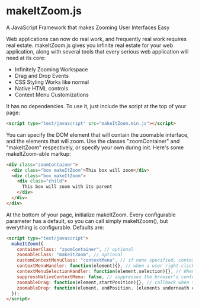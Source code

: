 # makeItZoom.js
A JavaScript Framework that makes Zooming User Interfaces Easy

Web applications can now do real work, and frequently real work requires real estate. makeItZoom.js gives you infinite real estate for your web application, along with several tools that every serious web application will need at its core:

- Infinitely Zooming Workspace
- Drag and Drop Events
- CSS Styling Works like normal
- Native HTML controls
- Context Menu Customizations

It has no dependencies. To use it, just include the script at the top of your page:

```HTML
<script type="text/javascript" src="makeItZoom.min.js"></script>
```

You can specify the DOM element that will contain the zoomable interface, and the elements that will zoom. Use the classes "zoomContainer" and "makeItZoom" respectively, or specify your own during init. Here's some makeItZoom-able markup:

```HTML
<div class="zoomContainer">
  <div class="box makeItZoom">This box will zoom</div>
  <div class="box makeItZoom">
    <div class="child">
      This box will zoom with its parent
    </div>
  </div>
</div>
```

At the bottom of your page, initialize makeItZoom. Every configurable parameter has a default, so you can call simply makeItZoom(), but everything is configurable. Defaults are:

```HTML
<script type="text/javascript">
  makeItZoom({
    containerClass: "zoomContainer", // optional
    zoomableClass: "makeItZoom", // optional
    customContextMenuClass: "contextMenu", // if none specified, context menus are "off"
    contextMenuHandler: function(element){}, // when a user right-clicks or long-taps an item with the contextMenu class, this callback should return a dictionary of context options for that element eg: {"opt1": "Delete", "opt2": "Save", "opt3": "Print"}
    contextMenuSelectionHandler: function(element,selection){}, // When a user selects an option from a context menu
    suppressNativeContextMenu: false, // suppresses the browser's context menu even if no context menu callback is supplied
    zoomableDrag: function(element,startPosition){}, // callback when the user has started dragging a zoomable element to a new position. startPosition is given in world coordinates of an un-zoomed space
    zoomableDrop: function(element, endPosition, [elements underneath cursor]){}, // callback when the user drops an object in a new position
  });
</script>
```
